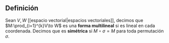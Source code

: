 
## Definición

Sean $V, W$ [[espacio vectorial|espacios vectoriales]], decimos que $M:\prod_{i=1}^{k}V\to W$ es una **forma multilineal** si es lineal en cada coordenada. Decimos que es **simétrica** si $M\circ \sigma=M$ para toda permutación $\sigma$. 

